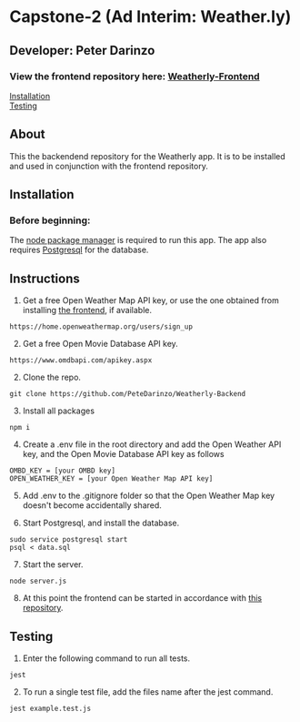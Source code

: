 # Capstone-2 (Ad Interim: Weather.ly)

## Developer: Peter Darinzo

### View the frontend repository here: [Weatherly-Frontend](https://github.com/PeteDarinzo/Weatherly-Frontend)

[Installation](#installation)  
[Testing](#testing)

## About 

This the backendend repository for the Weatherly app. It is to be installed and used in conjunction with the frontend repository.

## Installation

### Before beginning:

The [node package manager](https://docs.npmjs.com/downloading-and-installing-node-js-and-npm) is required to run this app. The app also requires [Postgresql](https://www.postgresql.org/download/) for the database.

## Instructions

1. Get a free Open Weather Map API key, or use the one obtained from installing [the frontend](https://github.com/PeteDarinzo/Weatherly-Frontend), if available.

```
https://home.openweathermap.org/users/sign_up
```

2. Get a free Open Movie Database API key.

```
https://www.omdbapi.com/apikey.aspx
```

2. Clone the repo.

```
git clone https://github.com/PeteDarinzo/Weatherly-Backend
```

3. Install all packages

```
npm i
```

4. Create a .env file in the root directory and add the Open Weather API key, and the Open Movie Database API key as follows

```
OMBD_KEY = [your OMBD key]
OPEN_WEATHER_KEY = [your Open Weather Map API key]
```

5. Add .env to the .gitignore folder so that the Open Weather Map key doesn't become accidentally shared.

6. Start Postgresql, and install the database.

```
sudo service postgresql start
psql < data.sql
```

7. Start the server.

```
node server.js
```

8. At this point the frontend can be started in accordance with [this repository](https://github.com/PeteDarinzo/Weatherly-Frontend).

## Testing

1. Enter the following command to run all tests.

```
jest
```

2. To run a single test file, add the files name after the jest command.

```
jest example.test.js
```